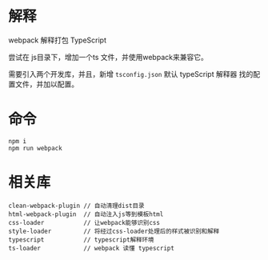 # 解释
webpack 解释打包 TypeScript

尝试在 js目录下，增加一个ts 文件，并使用webpack来兼容它。

需要引入两个开发库，并且，新增 `tsconfig.json` 默认 typeScript 解释器 找的配置文件，并加以配置。

# 命令
```
npm i
npm run webpack
```

# 相关库
```
clean-webpack-plugin // 自动清理dist目录
html-webpack-plugin  // 自动注入js等到模板html
css-loader           // 让webpack能够识别css
style-loader         // 将经过css-loader处理后的样式被识别和解释
typescript           // typescript解释环境
ts-loader            // webpack 读懂 typescript
```